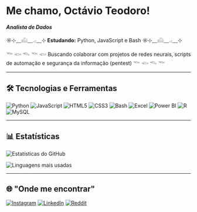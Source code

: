 # Me chamo, Octávio Teodoro! # 
 ***Analista de Dados***  
 
 
☼⊹﹏𓊝﹏𓂁﹏⊹ **Estudando:** Python, JavaScript e Bash  ☼⊹﹏𓊝﹏𓂁﹏⊹

𓆝 𓆟 𓆞 𓆝 𓆟 Buscando colaborar com projetos de redes neurais, scripts de automação e segurança da informação (pentest) 𓆝 𓆟 𓆞 𓆝 

---

## 🛠️ Tecnologias e Ferramentas

![Python](https://img.shields.io/badge/Python-3776AB?style=for-the-badge&logo=python&logoColor=white)
![JavaScript](https://img.shields.io/badge/JavaScript-FFD43B?style=for-the-badge&logo=javascript&logoColor=black)
![HTML5](https://img.shields.io/badge/HTML5-E34F26?style=for-the-badge&logo=html5&logoColor=white)
![CSS3](https://img.shields.io/badge/CSS3-1572B6?style=for-the-badge&logo=css3&logoColor=white)
![Bash](https://img.shields.io/badge/Bash-121011?style=for-the-badge&logo=gnu-bash&logoColor=white)
![Excel](https://img.shields.io/badge/Excel-217346?style=for-the-badge&logo=microsoft-excel&logoColor=white)
![Power BI](https://img.shields.io/badge/Power%20BI-F2C811?style=for-the-badge&logo=powerbi&logoColor=black)
![R](https://img.shields.io/badge/R-276DC3?style=for-the-badge&logo=r&logoColor=white)
![MySQL](https://img.shields.io/badge/MySQL-4479A1?style=for-the-badge&logo=mysql&logoColor=white)






---

## 📊 Estatísticas

![Estatísticas do GitHub](https://github-readme-stats.vercel.app/api?username=otacs-dev&show_icons=true&theme=radical)

<!-- Forçando Python a aparecer no gráfico -->
![Linguagens mais usadas](https://github-readme-stats.vercel.app/api/top-langs/?username=otacs-dev&layout=compact&theme=radical&include_all_commits=true&langs_count=12)


---

## 🌐 "Onde me encontrar"

[![Instagram](https://img.shields.io/badge/Instagram-E4405F?style=for-the-badge&logo=instagram&logoColor=white)](https://instagram.com/_octavioteodoro_)
[![LinkedIn](https://img.shields.io/badge/LinkedIn-0A66C2?style=for-the-badge&logo=linkedin&logoColor=white)](https://www.linkedin.com/in/octavioteodoro/)
[![Reddit](https://img.shields.io/badge/Reddit-FF4500?style=for-the-badge&logo=reddit&logoColor=white)](https://www.reddit.com/user/otacs-dev)
